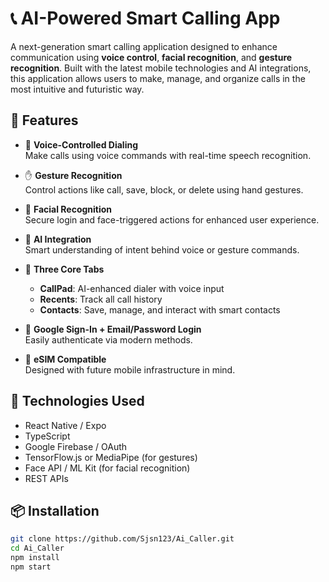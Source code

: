 # 📞 AI-Powered Smart Calling App

A next-generation smart calling application designed to enhance communication using **voice control**, **facial recognition**, and **gesture recognition**. Built with the latest mobile technologies and AI integrations, this application allows users to make, manage, and organize calls in the most intuitive and futuristic way.

## 🚀 Features

- 📲 **Voice-Controlled Dialing**  
  Make calls using voice commands with real-time speech recognition.

- ✋ **Gesture Recognition**  
  Control actions like call, save, block, or delete using hand gestures.

- 👤 **Facial Recognition**  
  Secure login and face-triggered actions for enhanced user experience.

- 🧠 **AI Integration**  
  Smart understanding of intent behind voice or gesture commands.

- 📁 **Three Core Tabs**  
  - **CallPad**: AI-enhanced dialer with voice input  
  - **Recents**: Track all call history  
  - **Contacts**: Save, manage, and interact with smart contacts

- 🔐 **Google Sign-In + Email/Password Login**  
  Easily authenticate via modern methods.

- 📡 **eSIM Compatible**  
  Designed with future mobile infrastructure in mind.

## 📱 Technologies Used

- React Native / Expo
- TypeScript
- Google Firebase / OAuth
- TensorFlow.js or MediaPipe (for gestures)
- Face API / ML Kit (for facial recognition)
- REST APIs

## 📦 Installation

```bash
git clone https://github.com/Sjsn123/Ai_Caller.git
cd Ai_Caller
npm install
npm start
